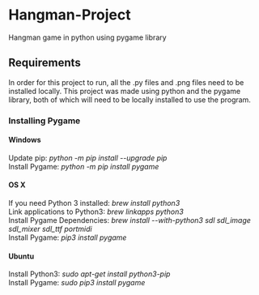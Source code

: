 # Hangman-Project
Hangman game in python using pygame library

## Requirements
In order for this project to run, all the .py files and .png files need to be installed locally.
This project was made using python and the pygame library, both of which will need to be locally installed to use the program.

### Installing Pygame
#### Windows
Update pip: *python -m pip install --upgrade pip*  
Install Pygame: *python -m pip install pygame*  

#### OS X
If you need Python 3 installed: *brew install python3*  
Link applications to Python3: *brew linkapps python3*  
Install Pygame Dependencies: *brew install --with-python3 sdl sdl_image sdl_mixer sdl_ttf portmidi*  
Install Pygame: *pip3 install pygame*  

#### Ubuntu
Install Python3: *sudo apt-get install python3-pip*  
Install Pygame: *sudo pip3 install pygame*  


